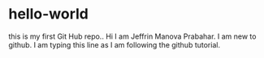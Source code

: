 # hello-world
this is my first Git Hub repo..
Hi I am Jeffrin Manova Prabahar. I am new to github. I am typing this line as I am following the github tutorial.
